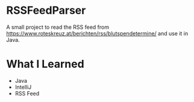 # RSSFeedParser
A small project to read the RSS feed from https://www.roteskreuz.at/berichten/rss/blutspendetermine/ and use it in Java.

# What I Learned
- Java
- IntelliJ
- RSS Feed
